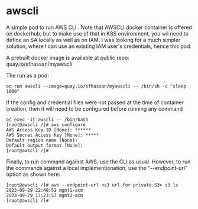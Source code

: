 # awscli

A simple pod to run AWS CLI . Note that AWSCLI docker container is offered on dockerhub, but to make use of that in K8S environment, you wil need to define an SA locally as well as on IAM. I was looking for a much simpler solution, where I can use an existing IAM user's credentials, hence this pod.

A prebuilt docker image is available at public repo: quay.io/sfhassan/myawscli

The run as a pod: 
```
oc run awscli --image=quay.io/sfhassan/myawscli -- /bin/sh -c "sleep 1000"
```
If the config and credential files were not passed at the time of container creation, then it will need to be configured before running any command 
```
oc exec -it awscli -- /bin/bash
[root@awscli /]# aws configure
AWS Access Key ID [None]: ******
AWS Secret Access Key [None]: *****
Default region name [None]: 
Default output format [None]: 
[root@awscli /]#
```
Finally, to run command against AWS, use the CLI as usual. However, to run the commands against a local implementionation, use the "--endpoint-url" option as shown here: 
```
[root@awscli /]# aws --endpoint-url <s3 url for private S3> s3 ls
2023-09-29 22:48:51 mgmt1-acm
2023-09-29 17:23:57 mgmt2-acm
[root@awscli /]#
```
